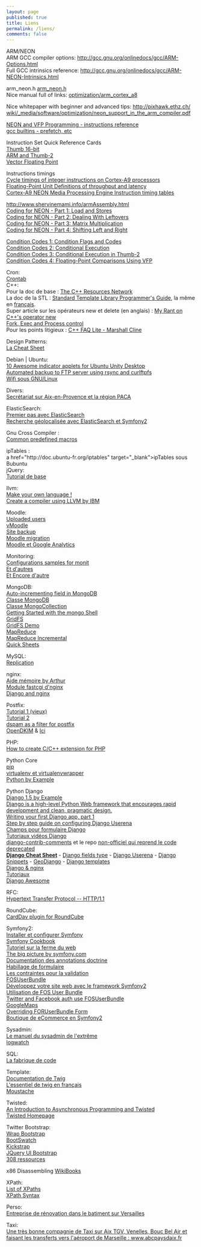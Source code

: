 ```yaml
---
layout: page
published: true
title: Liens
permalink: /liens/
comments: false
---
```

<p>ARM/NEON<br />
ARM GCC compiler options: <a href="http://gcc.gnu.org/onlinedocs/gcc/ARM-Options.html" target="_blank">http://gcc.gnu.org/<wbr />onlinedocs/gcc/ARM-Options.<wbr />html</a><br />
Full GCC intrinsics reference: <a href="http://gcc.gnu.org/onlinedocs/gcc/ARM-NEON-Intrinsics.html" target="_blank">http://gcc.gnu.org/<wbr />onlinedocs/gcc/ARM-NEON-<wbr />Intrinsics.html</a></p>
<p>arm_neon.h <a href="http://code.google.com/p/leaflabs/source/browse/trunk/maple/build/linux/dist/tools/arm/lib/gcc/arm-none-eabi/4.4.1/include/arm_neon.h?r=86" target="_blank">arm_neon.h</a><br />
Nice manual full of links: <a href="http://pixhawk.ethz.ch/wiki/omap/optimization/arm_cortex_a8" target="_blank">optimization/arm_<wbr />cortex_a8</a></p>
<p>Nice whitepaper with beginner and advanced tips: <a href="http://pixhawk.ethz.ch/wiki/_media/software/optimization/neon_support_in_the_arm_compiler.pdf" target="_blank">http://pixhawk.ethz.ch/<wbr />wiki/_media/software/<wbr />optimization/neon_support_in_<wbr />the_arm_compiler.pdf</a></p>
<p><a href="http://infocenter.arm.com/help/topic/com.arm.doc.dui0204j/Bcfjicfj.html" target="_blank">NEON and VFP Programming - instructions reference</a><br />
<a href="http://hardwarebug.org/2010/01/14/beware-the-builtins/" target="_blank">gcc builtins - prefetch, etc</a></p>
<p>Instruction Set Quick Reference Cards<br />
<a href="http://infocenter.arm.com/help/topic/com.arm.doc.qrc0006e/QRC0006_UAL16.pdf" target="_blank">Thumb 16-bit</a><br />
<a href="http://infocenter.arm.com/help/topic/com.arm.doc.qrc0001m/QRC0001_UAL.pdf" target="_blank">ARM and Thumb-2</a><br />
<a href="http://infocenter.arm.com/help/topic/com.arm.doc.qrc0007e/QRC0007_VFP.pdf" target="_blank">Vector Floating Point</a></p>
<p>Instructions timings<br />
<a href="http://infocenter.arm.com/help/index.jsp?topic=/com.arm.doc.ddi0388f/Chdgjcci.html" target="_blank">Cycle timings of integer instructions on Cortex-A9 processors</a><br />
<a href="http://infocenter.arm.com/help/index.jsp?topic=/com.arm.doc.ddi0408f/ch02s03s01.html" target="_blank">Floating-Point Unit Definitions of throughput and latency</a><br />
<a href="http://infocenter.arm.com/help/index.jsp?topic=/com.arm.doc.ddi0409f/ch03s04s01.html" target="_blank">Cortex-A9 NEON Media Processing Engine Instruction timing tables</a></p>
<p><a href="http://www.shervinemami.info/armAssembly.html" target="_blank">http://www.shervinemami.info/<wbr />armAssembly.html</a><br />
<a href="http://blogs.arm.com/software-enablement/161-coding-for-neon-part-1-load-and-stores/" target="_blank">Coding for NEON - Part 1: Load and Stores</a><br />
<a href="http://blogs.arm.com/software-enablement/196-coding-for-neon-part-2-dealing-with-leftovers/" target="_blank">Coding for NEON - Part 2: Dealing With Leftovers</a><br />
<a href="http://blogs.arm.com/software-enablement/241-coding-for-neon-part-3-matrix-multiplication/" target="_blank">Coding for NEON - Part 3: Matrix Multiplication</a><br />
<a href="http://blogs.arm.com/software-enablement/277-coding-for-neon-part-4-shifting-left-and-right/" target="_blank">Coding for NEON - Part 4: Shifting Left and Right</a></p>
<p><a href="http://blogs.arm.com/software-enablement/206-condition-codes-1-condition-flags-and-codes/" target="_blank">Condition Codes 1: Condition Flags and Codes</a><br />
<a href="http://blogs.arm.com/software-enablement/258-condition-codes-2-conditional-execution/" target="_blank">Condition Codes 2: Conditional Execution</a><br />
<a href="http://blogs.arm.com/software-enablement/293-condition-codes-3-conditional-execution-in-thumb-2/" target="_blank">Condition Codes 3: Conditional Execution in Thumb-2</a><br />
<a href="http://blogs.arm.com/software-enablement/405-condition-codes-4-floating-point-comparisons-using-vfp/" target="_blank">Condition Codes 4: Floating-Point Comparisons Using VFP</a></p>
<p>Cron:<br />
<a href="http://www.pantz.org/software/cron/croninfo.html" target="_blank">Crontab</a><br />
C++:<br />
Pour la doc de base : <a href="http://cplusplus.com" target="_blank">The C++ Resources Network</a><br />
La doc de la STL : <a href="http://www.sgi.com/tech/stl/" target="_blank">Standard Template Library Programmer's Guide</a>, la même en <a href="http://jlecomte.atspace.eu/c++/c++-faq-lite/" target="_blank">français</a>.<br />
Super article sur les opérateurs new et delete (en anglais) : <a href="http://www.scs.stanford.edu/~dm/home/papers/c++-new.html" target="_blank">My Rant on C++'s operator new</a><br />
<a href="http://www.yolinux.com/TUTORIALS/ForkExecProcesses.html" target="_blank">Fork, Exec and Process control</a><br />
Pour les points litigieux : <a href="http://www.parashift.com/c++-faq-lite/" target="_blank">C++ FAQ Lite - Marshall Cline</a></p>
<p>Design Patterns:<br />
<a href="http://www.mcdonaldland.info/files/designpatterns/designpatternscard.pdf" target="_blank">La Cheat Sheet</a></p>
<p>Debian | Ubuntu:<br />
<a href="http://www.howtogeek.com/118908/10-awesome-indicator-applets-for-ubuntus-unity-desktop/" target="_blank">10 Awesome indicator applets for Ubuntu Unity Desktop</a><br />
<a href="http://www.debiantutorials.com/automated-backups-to-ftp-server-using-rsync-and-curlftpfs/" target="_blank">Automated backup to FTP server using rsync and curlftpfs</a><br />
<a href="http://wiki.debian.org/fr/WiFi/HowToUse#GNOME" target="_blank">Wifi sous GNU/Linux</a></p>
<p>Divers:<br />
<a title="Télésecrétariat sur Aix-en-Provence" href="http://anneis.com" target="_blank">Secrétariat sur Aix-en-Provence et la région PACA</a></p>
<p>ElasticSearch:<br />
<a href="http://blog.zenika.com/index.php?post/2012/11/14/Premiers-pas-avec-ElasticSearch-Partie-1" target="_blank">Premier pas avec ElasticSearch</a><br />
<a href="http://www.elao.com/blog/developpement/recherche-geolocalisee-avec-elasticsearch-et-symfony-2.html" target="_blank">Recherche géolocalisée avec ElasticSearch et Symfony2</a></p>
<p>Gnu Cross Compiler :<br />
<a href="http://gcc.gnu.org/onlinedocs/cpp/Common-Predefined-Macros.html" target="_blank">Common predefined macros</a></p>
<p>ipTables :<br />
a href="http://doc.ubuntu-fr.org/iptables" target="_blank">ipTables sous Bubuntu</a><br />
jQuery:<br />
<a href="http://www.siteduzero.com/informatique/tutoriels/jquery-ecrivez-moins-pour-faire-plus" target="_blank">Tutorial de base</a></p>
<p>llvm:<br />
<a href="http://llvm.org/docs/tutorial/" target="_blank">Make your own language !</a><br />
<a href="http://www.ibm.com/developerworks/linux/library/os-createcompilerllvm1/index.html#toggle" target="_blank">Create a compiler using LLVM by IBM</a></p>
<p>Moodle:<br />
<a href="http://docs.moodle.org/22/en/Upload_users" target="_blank">Uploaded users</a><br />
<a href="http://docs.moodle.org/19/fr/VMoodle" target="_blank">vMoodle</a><br />
<a href="http://docs.moodle.org/22/en/Site_backup" target="_blank">Site backup</a><br />
<a href="http://docs.moodle.org/22/en/Moodle_migration" target="_blank">Moodle migration</a><br />
<a href="http://basbrands.nl/blog/2012/04/18/google-analytics-with-moodle/" target="_blank">Moodle et Google Analytics</a></p>
<p>Monitoring:<br />
<a href="http://mmonit.com/wiki/Monit/ConfigurationExamples" target="_blank">Configurations samples for monit</a><br />
<a href="http://nyrodev.info/fr" target="_blank">Et d'autres</a><br />
<a href="http://sulek.fr/2011/11/20/monit-supervision-de-services/" target="_blank">Et Encore d'autre</a></p>
<p>MongoDB:<br />
<a href="http://docs.mongodb.org/manual/tutorial/create-an-auto-incrementing-field/" target="_blank">Auto-incrementing field in MongoDB</a><br />
<a href="http://www.php.net/manual/en/class.mongodb.php" target="_blank">Classe MongoDB</a><br />
<a href="http://www.php.net/manual/fr/class.mongocollection.php" target="_blank">Classe MongoCollection</a><br />
<a href="http://docs.mongodb.org/manual/tutorial/getting-started-with-the-mongo-shell/" target="_blank">Getting Started with the mongo Shell</a><br />
<a href="http://docs.mongodb.org/manual/applications/gridfs/" target="_blank">GridFS</a><br />
<a href="http://learnmongo.com/posts/getting-started-with-mongodb-gridfs/" target="_blank">GridFS Demo</a><br />
<a href="http://docs.mongodb.org/manual/core/map-reduce/" target="_blank">MapReduce</a><br />
<a href="http://docs.mongodb.org/manual/tutorial/perform-incremental-map-reduce/" target="_blank">MapReduce Incremental</a><br />
<a href="http://www.10gen.com/reference" target="_blank">Quick Sheets</a></p>
<p>MySQL:<br />
<a href="https://www.digitalocean.com/community/articles/how-to-set-up-master-slave-replication-in-mysql" target="_blank">Replication</a></p>
<p>nginx:<br />
<a href="http://e-loquens.fr/post/Aide-m%C3%A9moire-Nginx" target="_blank">Aide mémoire by Arthur</a><br />
<a href="http://wiki.nginx.org/HttpFcgiModule" target="_blank">Module fastcgi d'nginx</a><br />
<a href="https://code.djangoproject.com/wiki/DjangoAndNginx" target="_blank">Django and nginx</a></p>
<p>Postfix:<br />
<a href="https://www.isalo.org/wiki.debian-fr/Installation_sur_une_Squeeze_d%27un_serveur_mail_complet_%28Postfix_Postfixadmin_Dovecot_Mysql_Amavisd-new_Spamassassin_Clamav_Postgrey_Squirrelmail_Roundcube%29_avec_gestion_des_filtres_Imap_et_des_quotas#Postfix.2FDovecot.2FApache2.2Fsasl.2Fphp" target="_blank">Tutorial 1 (vieux)</a><br />
<a href="http://www.alsacreations.com/tuto/lire/614-Serveur-mail-Postfix.html" target="_blank">Tutorial 2</a><br />
<a href="http://www.kirya.net/articles/setting-up-dspam-as-a-filter-for-postfix-on-debian/" target="_blank">dspam as a filter for postfix</a><br />
<a href="http://www.isalo.org/wiki.debian-fr/Opendkim" target="_blank">OpenDKIM</a> &amp; <a href="http://www.mercereau.info/opendkim-postfix-sur-debian-squeeze" target="_blank">Ici</a></p>
<p>PHP:<br />
<a title="How to create C/C++ extension for PHP" href="http://devzone.zend.com/303/extension-writing-part-i-introduction-to-php-and-zend/" target="_blank">How to create C/C++ extension for PHP</a></p>
<p>Python Core<br />
<a href="http://sametmax.com/votre-python-aime-les-pip/" target="">pip</a><br />
<a href="http://sametmax.com/les-environnement-virtuels-python-virtualenv-et-virtualenvwrapper/" target="_blank">virtualenv et virtualenvwrapper</a><br />
<a href="http://pbe.lightbird.net/" target="_blank">Python by Example</a></p>
<p>Python Django<br />
<a href="http://lightbird.net/dbe2/" target="_blank">Django 1.5 by Example</a><br />
<a href="https://www.djangoproject.com/" target="_blank">Django is a high-level Python Web framework that encourages rapid development and clean, pragmatic design.</a><br />
<a href="https://docs.djangoproject.com/en/1.5/intro/tutorial01/" target="_blank">Writing your first Django app, part 1</a><br />
<a href="http://bobbyong.com/blog/step-by-step-guide-on-configuring-django-userena/" target="_blank">Step by step guide on configuring Django Userena</a><br />
<a href="https://docs.djangoproject.com/en/1.5/ref/forms/fields/#built-in-field-classes" target="_blank">Champs pour formulaire Django</a><br />
<a href="http://www.youtube.com/playlist?list=PL313A26329E0C8900" target="_blank">Tutoriaux vidéos Django</a><br />
<a href="https://docs.djangoproject.com/en/dev/ref/contrib/comments/" target="_blank">django-contrib-comments</a> et le repo <a href="https://github.com/django/django-contrib-comments/" target="_blank">non-officiel qui reprend le code deprecated</a><br />
<a href="http://www.mercurytide.co.uk/news/article/django-15-cheat-sheet/" target="_blank"><b>Django Cheat Sheet</b></a> - <a href="https://docs.djangoproject.com/en/1.5/ref/models/fields/#field-types" target="">Django fields type</a> - <a href="http://docs.django-userena.org/en/latest/" target="_blank">Django Userena</a> - <a href="http://djangosnippets.org/" target="_blank">Django Snippets</a> - <a href="https://docs.djangoproject.com/en/dev/ref/contrib/gis/tutorial/" target="_blank">GeoDjango</a> - <a href="https://docs.djangoproject.com/en/dev/ref/templates/builtins/" target="_blank">Django templates</a><br />
<a href="https://code.djangoproject.com/wiki/DjangoAndNginx" target="_blank">Django &amp; nginx</a><br />
<a href="http://bixly.com/blog/category/django-tutorials/page" target="_blank">Tutoriaux</a><br />
<a href="https://github.com/rosarior/awesome-django#admin-interface" target="_blank">Django Awesome</a></p>
<p>RFC:<br />
<a href="http://www.ietf.org/rfc/rfc2616.txt" target="_blank">Hypertext Transfer Protocol -- HTTP/1.1</a></p>
<p>RoundCube:<br />
<a href="http://www.crash-override.net/carddavdownload.html" target="_blank">CardDav plugin for RoundCube</a></p>
<p>Symfony2:<br />
<a title="Installer et Configurer Symfony" href="http://symfony.com/fr/doc/current/book/installation.html" target="_blank">Installer et configurer Symfony</a><br />
<a href="http://symfony.com/doc/2.0/cookbook/index.html" target="_blank">Symfony Cookbook</a><br />
<a href="http://www.lafermeduweb.net/tutorial/symfony2-apprendre-a-maitriser-le-framework-symfony-2-47.html" target="_blank">Tutoriel sur la ferme du web</a><br />
<a href="http://symfony.com/doc/current/quick_tour/the_big_picture.html" target="_blank">The big picture by symfony.com</a><br />
<a href="http://docs.doctrine-project.org/" target="_blank">Documentation des annotations doctrine</a><br />
<a href="http://symfony.com/fr/doc/current/book/forms.html#habillage-de-formulaire-theming" target="_blank">Habillage de formulaire</a><br />
<a href="http://symfony.com/fr/doc/current/reference/constraints.html" target="_blank">Les contraintes pour la validation</a><br />
<a href="https://github.com/FriendsOfSymfony/FOSUserBundle/blob/master/Resources/config/doctrine/User.orm.xml" target="_blank">FOSUserBundle</a><br />
<a href="http://www.siteduzero.com/informatique/tutoriels/developpez-votre-site-web-avec-le-framework-symfony2" target="_blank">Développez votre site web avec le framework Symfony2 </a><br />
<a href="http://www.idci-consulting.fr/fosuserbundle-comment-gerer-les-utilisateurs-avec-symfony2/" target="_blank">Utilisation de FOS User Bundle</a><br />
<a href="http://rkueny.fr/tag/fostwitterbundle" target="_blank">Twitter and Facebook auth use FOSUserBundle</a><br />
<a href="http://knpbundles.com/egeloen/IvoryGoogleMapBundle" target="_blank">GoogleMaps</a><br />
<a href="https://github.com/FriendsOfSymfony/FOSUserBundle/blob/master/Resources/doc/overriding_forms.md" target="_blank">Overriding FORUserBundle Form</a><br />
<a href="http://www.sylius.com/" target="_blank">Boutique de eCommerce en Symfony2</a></p>
<p>Sysadmin:<br />
<a href="http://wiki.soolbox.net/wiki/SysadminTips#Le_manuel_du_sysadmin_de_l%27extreme" target="_blank">Le manuel du sysadmin de l'extrême</a><br />
<a href="https://www.isalo.org/wiki.debian-fr/Logwatch" target="_blank">logwatch</a></p>
<p>SQL:<br />
<a href="http://www.lafabriquedecode.com/blog/" target="_blank">La fabrique de code</a></p>
<p>Template:<br />
<a href="http://twig.sensiolabs.org/documentation" target="_blank">Documentation de Twig</a><br />
<a href="http://journaux.cegep-ste-foy.qc.ca/production-multimedia/index.php/post/2011/11/28/TWIG%3A-S%C3%A9parer-le-code-du-design" target="_blank">L'essentiel de twig en français</a><br />
<a href="http://mustache.github.io/" target="_blank">Moustache</a></p>
<p>Twisted:<br />
<a href="http://krondo.com/blog/?p=1209" target="_blank">An Introduction to Asynchronous Programming and Twisted</a><br />
<a href="http://twistedmatrix.com/trac/" target="">Twisted Homepage</a></p>
<p>Twitter Bootstrap:<br />
<a href="https://wrapbootstrap.com/" target="_blank">Wrap Bootstrap</a><br />
<a href="http://bootswatch.com/" target="_blank">BootSwatch</a><br />
<a href="http://ajkochanowicz.github.com/Kickstrap/" target="_blank">Kickstrap</a><br />
<a href="http://addyosmani.github.com/jquery-ui-bootstrap/" target="_blank">JQuery UI Bootstrap</a><br />
<a href="http://t.co/aDuQCLfisR" target="_blank">308 ressources</a></p>
<p>x86 Disassembling
<a href="http://en.wikibooks.org/wiki/X86_Disassembly" target="_blank">WikiBooks</a>
</p>
<p>XPath:<br />
<a href="http://zvon.org/comp/r/tut-XPath_1.html#Pages~List_of_XPaths" target="_blank">List of XPaths</a><br />
<a href="http://www.w3schools.com/xpath/xpath_syntax.asp" target="_blank">XPath Syntax</a></p>
<p>Perso:<br />
<a href="http://rag78.com" target="_blank">Entreprise de rénovation dans le batiment sur Versailles</a></p>
<p>Taxi:<br />
<a href="http://www.atmprestige.com.fr" target="_blank">Une très bonne compagnie de Taxi sur Aix TGV, Venelles, Bouc Bel Air et faisant les transferts vers l'aéroport de Marseille : www.abcpaysdaix.fr</a></p>
